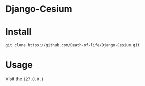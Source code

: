 # Django-Cesium

# Install
```
git clone https://github.com/Death-of-life/Django-Cesium.git
``` 
# Usage

Visit the `127.0.0.1`

